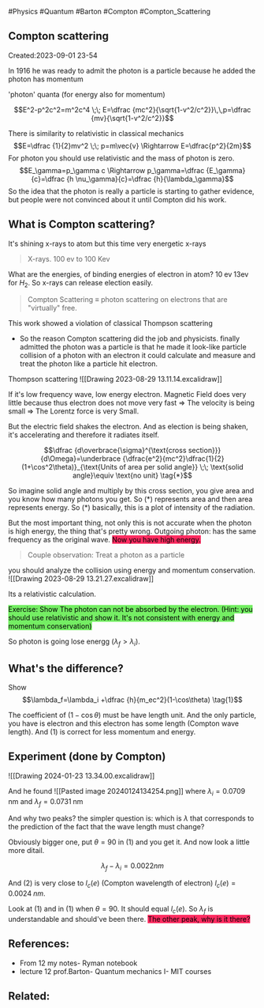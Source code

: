 #Physics #Quantum #Barton #Compton #Compton_Scattering

## Compton scattering
Created:2023-09-01 23-54

In 1916 he was ready to admit the photon is a particle because he added the photon has momentum

'photon' quanta (for energy also for momentum)

$$E^2-p^2c^2=m^2c^4 \;\; E=\dfrac {mc^2}{\sqrt{1-v^2/c^2}}\,\,p=\dfrac {mv}{\sqrt{1-v^2/c^2}}$$

There is similarity to relativistic in classical mechanics
$$E=\dfrac {1}{2}mv^2 \;\; p=m\vec{v} \Rightarrow E=\dfrac{p^2}{2m}$$
For photon you should use relativistic and the mass of photon is zero.
$$E_\gamma=p_\gamma c \Rightarrow p_\gamma=\dfrac {E_\gamma}{c}=\dfrac {h \nu_\gamma}{c}=\dfrac {h}{\lambda_\gamma}$$
So the idea that the photon is really a particle is starting to gather evidence, but people were not convinced about it until Compton did his work.

## What is Compton scattering?

It's shining x-rays to atom but this time very energetic x-rays

> X-rays. $100 \; \text{ev}$   to $100 \; \text{Kev}$

What are the energies, of binding energies of electron in atom? $10 \; \text{ev} \; 13\text{ev}$ for $H_2$. So x-rays can release election easily.

> Compton Scattering $\equiv$  photon scattering on electrons that are "virtually" free.

This work showed a violation of classical Thompson scattering

-  So the reason Compton scattering did the job and physicists. finally admitted the photon was a particle is that he made it look-like particle collision of a photon with an electron it could calculate and measure and treat the photon like a particle hit electron.

Thompson scattering
![[Drawing 2023-08-29 13.11.14.excalidraw]]


If it's low frequency wave, low energy electron. Magnetic Field does very little because thus electron does not move very fast $\Rightarrow$ The velocity is being small $\Rightarrow$ The Lorentz force is very Small.

But the electric field shakes the electron. And as election is being shaken, it's accelerating and therefore it radiates itself.

$$\dfrac {d\overbrace{\sigma}^{\text{cross section}}}{d\Omega}=\underbrace {\dfrac{e^2}{mc^2}\dfrac{1}{2}(1+\cos^2\theta)}_{\text{Units of area per solid angle}} \;\; \text{solid angle}\equiv \text{no unit} \tag{*}$$


So imagine solid angle and multiply by this cross section, you give area and you know how many photons you get. So $(*)$  represents area and then area represents energy. So $(*)$ basically, this is a plot of intensity of the radiation.

But the most important thing, not only this is not accurate when the photon is high energy, the thing that's pretty wrong.  Outgoing photon: has the same frequency as the original wave. <mark style="background: #FF2C61;">Now you have high energy.</mark>

> Couple observation: Treat a photon as a particle

you should analyze the collision using energy and momentum conservation.
![[Drawing 2023-08-29 13.21.27.excalidraw]]

Its a relativistic calculation.

<mark style="background: #2BE611A6;">Exercise: Show The photon can not be absorbed by the electron. (Hint: you should use relativistic and show it.  It's not consistent with energy and momentum conservation)</mark>

So photon is going lose energg ($\lambda_f>\lambda_i$). 

## What's the difference?

Show $$\lambda_f=\lambda_i +\dfrac {h}{m_ec^2}(1-\cos\theta) \tag{1}$$

The coefficient of $(1-\cos\theta)$ must be have length unit. And the only particle, you have is electron and this electron has some length (Compton wave length). And $(1)$ is correct for less momentum and energy.

## Experiment (done by Compton)

![[Drawing 2024-01-23 13.34.00.excalidraw]]

And he found
![[Pasted image 20240124134254.png]]
where $\lambda_i= 0.0709 \; \text{nm}$ and $\lambda_f= 0.0731 \; \text{nm}$


And why two peaks? the simpler question is: which is $\lambda$ that corresponds to the prediction of the fact that the wave length must change?

Obviously bigger one, put $\theta=90$ in $(1)$ and you get it. And now look a little more ditail.

$$\lambda_f-\lambda_i= 0.0022 nm \tag{2}$$

And $(2)$ is very close to $l_c(e)$ (Compton wavelength of electron) $l_c(e)=0.0024\;nm.$


Look at $(1)$ and in $(1)$ when $\theta=90$. It should equal $l_c(e).$ So $\lambda_f$ is understandable and should've been there. <mark style="background: #FF2C61;">The other peak, why is it there?</mark>




## References:
- From 12 my notes- Ryman notebook
- lecture 12 prof.Barton- Quantum mechanics I- MIT courses
## Related:



